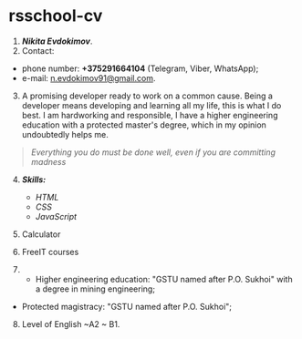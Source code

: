 # rsschool-cv
1. ***Nikita Evdokimov***.
2. Contact:
- phone number: **+375291664104** (Telegram, Viber, WhatsApp);
- e-mail: n.evdokimov91@gmail.com.
3. A promising developer ready to work on a common cause. Being a developer means developing and learning all my life, this is what I do best. I am hardworking and responsible, I have a higher engineering education with a protected master's degree, which in my opinion undoubtedly helps me.
> *Everything you do must be done well, even if you are committing madness*
4. ***Skills:***
   - *HTML*
   - *CSS*
   - *JavaScript*
5. Calculator
6. FreeIT courses

7. - Higher engineering education: "GSTU named after P.O. Sukhoi" with a degree in mining engineering;
- Protected magistracy: "GSTU named after P.O. Sukhoi";
8. Level of English ~A2 ~ B1.